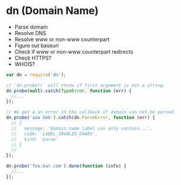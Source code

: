 # dn (Domain Name)


* Parse domain
* Resolve DNS
* Resolve www or non-www counterpart
* Figure out baseurl
* Check if www or non-www counterpart redirects
* Check HTTPS?
* WHOIS?


```js
var dn = require('dn');

// `dn.probe()` will throw if first argument is not a string.
dn.probe(null).catch(TypeError, function (err) {
  //...
});

// We get a an error in the callback if domain can not be parsed.
dn.probe('aaa bbb').catch(dn.ParseError, function (err) {
  // {
  //   message: 'Domain name label can only contain...',
  //   code: 'LABEL_INVALID_CHARS',
  //   kind: 'parse'
  // }
  //
});

dn.probe('foo.bar.com').done(function (info) {
  //...
});
```
